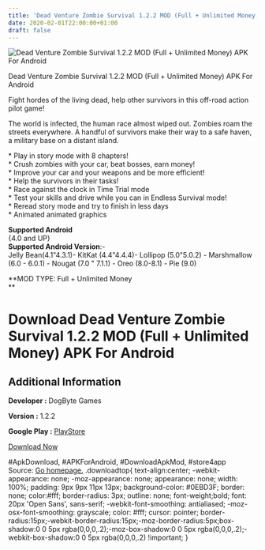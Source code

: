 ```yaml
---
title: 'Dead Venture Zombie Survival 1.2.2 MOD (Full + Unlimited Money) APK For Android'
date: 2020-02-01T22:00:00+01:00
draft: false
---
```


![Dead Venture Zombie Survival 1.2.2 MOD (Full + Unlimited Money) APK For Android](https://i2.wp.com/apkhome.net/wp-content/uploads/2020/02/Dead-Venture-Zombie-Survival-1.2.2-MOD-Full-Unlimited-Money.png "Dead Venture Zombie Survival 1.2.2 MOD (Full + Unlimited Money) APK For Android")

  

Dead Venture Zombie Survival 1.2.2 MOD (Full + Unlimited Money) APK For Android

Fight hordes of the living dead, help other survivors in this off-road action pilot game!

The world is infected, the human race almost wiped out. Zombies roam the streets everywhere. A handful of survivors make their way to a safe haven, a military base on a distant island.

\* Play in story mode with 8 chapters!  
\* Crush zombies with your car, beat bosses, earn money!  
\* Improve your car and your weapons and be more efficient!  
\* Help the survivors in their tasks!  
\* Race against the clock in Time Trial mode  
\* Test your skills and drive while you can in Endless Survival mode!  
\* Reread story mode and try to finish in less days  
\* Animated animated graphics

**Supported Android**  
{4.0 and UP}  
**Supported Android Version**:-  
Jelly Bean(4.1"4.3.1)- KitKat (4.4"4.4.4)- Lollipop (5.0"5.0.2) - Marshmallow (6.0 - 6.0.1) - Nougat (7.0 " 7.1.1) - Oreo (8.0-8.1) - Pie (9.0)

**MOD TYPE: Full + Unlimited Money  
**

Download Dead Venture Zombie Survival 1.2.2 MOD (Full + Unlimited Money) APK For Android
========================================================================================

Additional Information
----------------------

**Developer :** DogByte Games

**Version :** 1.2.2

**Google Play :** [PlayStore](https://play.google.com/store/apps/details?id=com.dogbytegames.deadventure)

  

[Download Now](https://store4app.co/post/dead-venture-zombie-survival-1-2-2-mod-full-unlimited-money-apk-for-android_1580590140)

  
#ApkDownload, #APKForAndroid, #DownloadApkMod, #store4app  
Source: [Go homepage.](https://store4app.co/post/dead-venture-zombie-survival-1-2-2-mod-full-unlimited-money-apk-for-android_1580590140) .downloadtop{ text-align:center; -webkit-appearance: none; -moz-appearance: none; appearance: none; width: 100%; padding: 9px 9px 11px 13px; background-color: #0EBD3F; border: none; color:#fff; border-radius: 3px; outline: none; font-weight;bold; font: 20px 'Open Sans', sans-serif; -webkit-font-smoothing: antialiased; -moz-osx-font-smoothing: grayscale; color: #fff; cursor: pointer; border-radius:15px;-webkit-border-radius:15px;-moz-border-radius:5px;box-shadow:0 0 5px rgba(0,0,0,.2);-moz-box-shadow:0 0 5px rgba(0,0,0,.2);-webkit-box-shadow:0 0 5px rgba(0,0,0,.2) !important; }